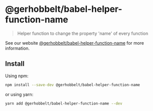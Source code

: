 # @gerhobbelt/babel-helper-function-name

> Helper function to change the property 'name' of every function

See our website [@gerhobbelt/babel-helper-function-name](https://babeljs.io/docs/en/next/babel-helper-function-name.html) for more information.

## Install

Using npm:

```sh
npm install --save-dev @gerhobbelt/babel-helper-function-name
```

or using yarn:

```sh
yarn add @gerhobbelt/babel-helper-function-name --dev
```
